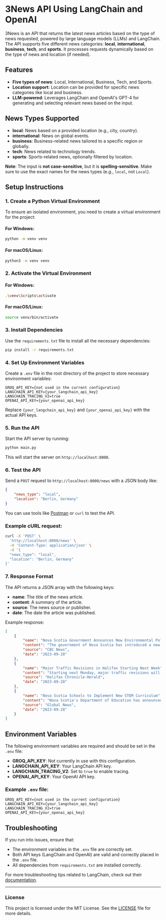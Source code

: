 # 3News API Using LangChain and OpenAI

3News is an API that returns the latest news articles based on the type of news requested, powered by large language models (LLMs) and LangChain. The API supports five different news categories: **local**, **international**, **business**, **tech**, and **sports**. It processes requests dynamically based on the type of news and location (if needed).

## Features

- **Five types of news**: Local, International, Business, Tech, and Sports.
- **Location support**: Location can be provided for specific news categories like local and business.
- **LLM-powered**: Leverages LangChain and OpenAI's GPT-4 for generating and selecting relevant news based on the input.

## News Types Supported
- **local**: News based on a provided location (e.g., city, country).
- **international**: News on global events.
- **business**: Business-related news tailored to a specific region or globally.
- **tech**: News related to technology trends.
- **sports**: Sports-related news, optionally filtered by location.

**Note**: The input is **not case-sensitive**, but it is **spelling-sensitive**. Make sure to use the exact names for the news types (e.g., `local`, not `Local`).

## Setup Instructions

### 1. Create a Python Virtual Environment

To ensure an isolated environment, you need to create a virtual environment for the project:

#### For Windows:
```bash
python -m venv venv
```

#### For macOS/Linux:
```bash
python3 -m venv venv
```

### 2. Activate the Virtual Environment

#### For Windows:
```bash
.\venv\Scripts\activate
```

#### For macOS/Linux:
```bash
source venv/bin/activate
```

### 3. Install Dependencies

Use the `requirements.txt` file to install all the necessary dependencies:

```bash
pip install -r requirements.txt
```

### 4. Set Up Environment Variables

Create a `.env` file in the root directory of the project to store necessary environment variables:

```env
GROQ_API_KEY={not used in the current configuration}
LANGCHAIN_API_KEY={your_langchain_api_key}
LANGCHAIN_TRACING_V2=true
OPENAI_API_KEY={your_openai_api_key}
```

Replace `{your_langchain_api_key}` and `{your_openai_api_key}` with the actual API keys.

### 5. Run the API

Start the API server by running:

```bash
python main.py
```

This will start the server on `http://localhost:8000`.

### 6. Test the API

Send a `POST` request to `http://localhost:8000/news` with a JSON body like:

```json
{
    "news_type": "local",
    "location": "Berlin, Germany"
}
```

You can use tools like [Postman](https://www.postman.com/) or `curl` to test the API.

### Example cURL request:

```bash
curl -X 'POST' \
  'http://localhost:8000/news' \
  -H 'Content-Type: application/json' \
  -d '{
  "news_type": "local",
  "location": "Berlin, Germany"
}'
```

### 7. Response Format

The API returns a JSON array with the following keys:
- **name**: The title of the news article.
- **content**: A summary of the article.
- **source**: The news source or publisher.
- **date**: The date the article was published.

Example response:

```json
[
    {
        "name": "Nova Scotia Government Announces New Environmental Policy",
        "content": "The government of Nova Scotia has introduced a new environmental policy aimed at reducing carbon emissions by 50% over the next decade.",
        "source": "CBC News",
        "date": "2023-09-28"
    },
    {
        "name": "Major Traffic Revisions in Halifax Starting Next Week",
        "content": "Starting next Monday, major traffic revisions will be implemented in downtown Halifax.",
        "source": "Halifax Chronicle-Herald",
        "date": "2023-09-28"
    },
    {
        "name": "Nova Scotia Schools to Implement New STEM Curriculum",
        "content": "Nova Scotia's Department of Education has announced the rollout of a new STEM-focused curriculum in all public schools.",
        "source": "Global News",
        "date": "2023-09-28"
    }
]
```

## Environment Variables

The following environment variables are required and should be set in the `.env` file:

- **GROQ_API_KEY**: Not currently in use with this configuration.
- **LANGCHAIN_API_KEY**: Your LangChain API key.
- **LANGCHAIN_TRACING_V2**: Set to `true` to enable tracing.
- **OPENAI_API_KEY**: Your OpenAI API key.

### Example `.env` file:

```env
GROQ_API_KEY={not used in the current configuration}
LANGCHAIN_API_KEY={your_langchain_api_key}
LANGCHAIN_TRACING_V2=true
OPENAI_API_KEY={your_openai_api_key}
```

## Troubleshooting

If you run into issues, ensure that:

- The environment variables in the `.env` file are correctly set.
- Both API keys (LangChain and OpenAI) are valid and correctly placed in the `.env` file.
- All dependencies from `requirements.txt` are installed correctly.

For more troubleshooting tips related to LangChain, check out their [documentation](https://python.langchain.com/docs/troubleshooting/errors/INVALID_PROMPT_INPUT).

---

### License

This project is licensed under the MIT License. See the [LICENSE](LICENSE) file for more details.
